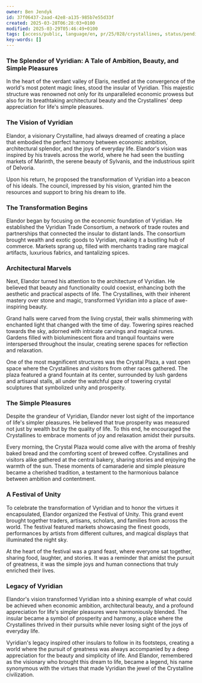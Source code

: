 ```yaml
---
owner: Ben Jendyk
id: 37f06437-2aad-42e8-a135-985b7e55d33f
created: 2025-03-28T06:28:03+0100
modified: 2025-03-29T05:46:49+0100
tags: [access/public, language/en, pr/25/028/crystallines, status/pending]
key-words: []
---
```


### The Splendor of Vyridian: A Tale of Ambition, Beauty, and Simple Pleasures

In the heart of the verdant valley of Elaris, nestled at the convergence of the world's most potent magic lines, stood the insular of Vyridian. This majestic structure was renowned not only for its unparalleled economic prowess but also for its breathtaking architectural beauty and the Crystallines' deep appreciation for life's simple pleasures.

### The Vision of Vyridian

Elandor, a visionary Crystalline, had always dreamed of creating a place that embodied the perfect harmony between economic ambition, architectural splendor, and the joys of everyday life. Elandor's vision was inspired by his travels across the world, where he had seen the bustling markets of Marinth, the serene beauty of Sylvanis, and the industrious spirit of Delvoria.

Upon his return, he proposed the transformation of Vyridian into a beacon of his ideals. The council, impressed by his vision, granted him the resources and support to bring his dream to life.

### The Transformation Begins

Elandor began by focusing on the economic foundation of Vyridian. He established the Vyridian Trade Consortium, a network of trade routes and partnerships that connected the insular to distant lands. The consortium brought wealth and exotic goods to Vyridian, making it a bustling hub of commerce. Markets sprang up, filled with merchants trading rare magical artifacts, luxurious fabrics, and tantalizing spices.

### Architectural Marvels

Next, Elandor turned his attention to the architecture of Vyridian. He believed that beauty and functionality could coexist, enhancing both the aesthetic and practical aspects of life. The Crystallines, with their inherent mastery over stone and magic, transformed Vyridian into a place of awe-inspiring beauty.

Grand halls were carved from the living crystal, their walls shimmering with enchanted light that changed with the time of day. Towering spires reached towards the sky, adorned with intricate carvings and magical runes. Gardens filled with bioluminescent flora and tranquil fountains were interspersed throughout the insular, creating serene spaces for reflection and relaxation.

One of the most magnificent structures was the Crystal Plaza, a vast open space where the Crystallines and visitors from other races gathered. The plaza featured a grand fountain at its center, surrounded by lush gardens and artisanal stalls, all under the watchful gaze of towering crystal sculptures that symbolized unity and prosperity.

### The Simple Pleasures

Despite the grandeur of Vyridian, Elandor never lost sight of the importance of life's simpler pleasures. He believed that true prosperity was measured not just by wealth but by the quality of life. To this end, he encouraged the Crystallines to embrace moments of joy and relaxation amidst their pursuits.

Every morning, the Crystal Plaza would come alive with the aroma of freshly baked bread and the comforting scent of brewed coffee. Crystallines and visitors alike gathered at the central bakery, sharing stories and enjoying the warmth of the sun. These moments of camaraderie and simple pleasure became a cherished tradition, a testament to the harmonious balance between ambition and contentment.

### A Festival of Unity

To celebrate the transformation of Vyridian and to honor the virtues it encapsulated, Elandor organized the Festival of Unity. This grand event brought together traders, artisans, scholars, and families from across the world. The festival featured markets showcasing the finest goods, performances by artists from different cultures, and magical displays that illuminated the night sky.

At the heart of the festival was a grand feast, where everyone sat together, sharing food, laughter, and stories. It was a reminder that amidst the pursuit of greatness, it was the simple joys and human connections that truly enriched their lives.

### Legacy of Vyridian

Elandor's vision transformed Vyridian into a shining example of what could be achieved when economic ambition, architectural beauty, and a profound appreciation for life's simpler pleasures were harmoniously blended. The insular became a symbol of prosperity and harmony, a place where the Crystallines thrived in their pursuits while never losing sight of the joys of everyday life.

Vyridian's legacy inspired other insulars to follow in its footsteps, creating a world where the pursuit of greatness was always accompanied by a deep appreciation for the beauty and simplicity of life. And Elandor, remembered as the visionary who brought this dream to life, became a legend, his name synonymous with the virtues that made Vyridian the jewel of the Crystalline civilization.